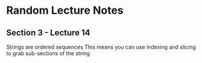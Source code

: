 # Random Lecture Notes

## Section 3 - Lecture 14 

Strings are ordered sequences
This means you can use indexing and slicing to grab sub-sections of the string